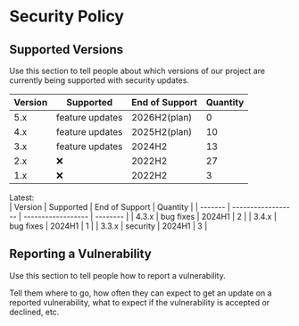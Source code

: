 # Security Policy

## Supported Versions

Use this section to tell people about which versions of our project are
currently being supported with security updates.

| Version | Supported          | End of Support     | Quantity |
| ------- | ------------------ | ------------------ | -------- |
| 5.x     | feature updates    | 2026H2(plan)       | 0        |
| 4.x     | feature updates    | 2025H2(plan)       | 10       |
| 3.x     | feature updates    | 2024H2             | 13       |
| 2.x     | :x:                | 2022H2             | 27       |
| 1.x     | :x:                | 2022H2             | 3        |

Latest:                                   
| Version | Supported          | End of Support     | Quantity |
| ------- | ------------------ | ------------------ | -------- |
| 4.3.x   | bug fixes          | 2024H1             | 2        |
| 3.4.x   | bug fixes          | 2024H1             | 1        |
| 3.3.x   | security           | 2024H1             | 3        |
## Reporting a Vulnerability

Use this section to tell people how to report a vulnerability.

Tell them where to go, how often they can expect to get an update on a
reported vulnerability, what to expect if the vulnerability is accepted or
declined, etc.
